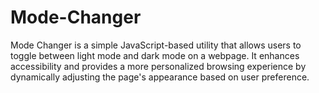 # Mode-Changer
 Mode Changer is a simple JavaScript-based utility that allows users to toggle between light mode and dark mode on a webpage. It enhances accessibility and provides a more personalized browsing experience by dynamically adjusting the page's appearance based on user preference.
